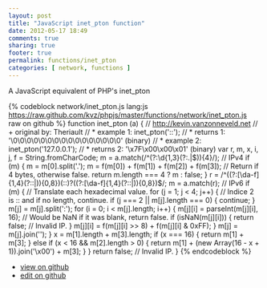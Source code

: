 ```yaml
---
layout: post
title: "JavaScript inet_pton function"
date: 2012-05-17 18:49
comments: true
sharing: true
footer: true
permalink: functions/inet_pton
categories: [ network, functions ]
---
```

A JavaScript equivalent of PHP's inet_pton
<!-- more -->
{% codeblock network/inet_pton.js lang:js https://raw.github.com/kvz/phpjs/master/functions/network/inet_pton.js raw on github %}
function inet_pton (a) {
    // http://kevin.vanzonneveld.net
    // +   original by: Theriault
    // *     example 1: inet_pton('::');
    // *     returns 1: '\0\0\0\0\0\0\0\0\0\0\0\0\0\0\0\0' (binary)
    // *     example 2: inet_pton('127.0.0.1');
    // *     returns 2: '\x7F\x00\x00\x01' (binary)
    var r, m, x, i, j, f = String.fromCharCode;
    m = a.match(/^(?:\d{1,3}(?:\.|$)){4}/); // IPv4
    if (m) {
        m = m[0].split('.');
        m = f(m[0]) + f(m[1]) + f(m[2]) + f(m[3]);
        // Return if 4 bytes, otherwise false.
        return m.length === 4 ? m : false;
    }
    r = /^((?:[\da-f]{1,4}(?::|)){0,8})(::)?((?:[\da-f]{1,4}(?::|)){0,8})$/;
    m = a.match(r); // IPv6
    if (m) {
        // Translate each hexadecimal value.
        for (j = 1; j < 4; j++) {
            // Indice 2 is :: and if no length, continue.
            if (j === 2 || m[j].length === 0) {
                continue;
            }
            m[j] = m[j].split(':');
            for (i = 0; i < m[j].length; i++) {
                m[j][i] = parseInt(m[j][i], 16);
                // Would be NaN if it was blank, return false.
                if (isNaN(m[j][i])) {
                    return false; // Invalid IP.
                }
                m[j][i] = f(m[j][i] >> 8) + f(m[j][i] & 0xFF);
            }
            m[j] = m[j].join('');
        }
        x = m[1].length + m[3].length;
        if (x === 16) {
            return m[1] + m[3];
        } else if (x < 16 && m[2].length > 0) {
            return m[1] + (new Array(16 - x + 1)).join('\x00') + m[3];
        }
    }
    return false; // Invalid IP.
}
{% endcodeblock %}
<ul>
 <li><a href="https://github.com/kvz/phpjs/blob/master/functions/network/inet_pton.js">view on github</a></li>
 <li><a href="https://github.com/kvz/phpjs/edit/master/functions/network/inet_pton.js">edit on github</a></li>
</ul>
